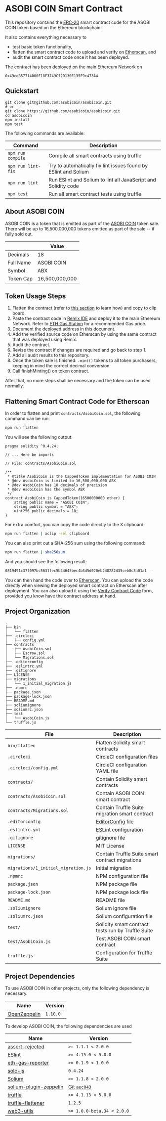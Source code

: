 # ASOBI COIN Smart Contract

This repository contains the
[ERC-20](https://github.com/ethereum/EIPs/blob/master/EIPS/eip-20.md) smart
contract code for the ASOBI COIN token based on the Ethereum blockchain.

It also contains everything necessary to

- test basic token functionality,
- flatten the smart contract code to upload and verify on
  [Etherscan](https://etherscan.io/), and
- audit the smart contract code once it has been deployed.

The contract has been deployed on the main Ethereum Network on

```
0x49ceB57714000F18F3749Cf2D130E135F9c473A4
```

## Quickstart

```
git clone git@github.com:asobicoin/asobicoin.git
# or
git clone https://github.com/asobicoin/asobicoin.git
cd asobicoin
npm install
npm test
```

The following commands are available:

| Command            | Description |
|--------------------|-------------|
| `npm run compile`  | Compile all smart contracts using truffle |
| `npm run lint-fix` | Try to automatically fix lint issues found by ESlint and Solium |
| `npm run lint`     | Run ESlint and Solium to lint all JavaScript and Solidity code |
| `npm test`         | Run all smart contract tests using truffle |

## About ASOBI COIN

ASOBI COIN is a token that is emitted as part of the [ASOBI
COIN](https://asobimo.io/en/) token sale. There will be up to 16,500,000,000
tokens emitted as part of the sale -- if fully sold out.

| | Value |
|-|-------|
| Decimals | 18 |
| Full Name | ASOBI COIN |
| Symbol | ABX |
| Token Cap | 16,500,000,000 |

## Token Usage Steps

1. Flatten the contract (refer to [this
   section](#flattening-smart-contract-code-for-etherscan) to learn how) and
   copy to clip board.
2. Paste the contract code in [Remix IDE](https://remix.ethereum.org/) and
   deploy it to the main Ethereum Network. Refer to [ETH Gas
   Station](https://ethgasstation.info/) for a recommended Gas price.
3. Document the deployed address in this document.
4. Add the verified source code on Etherscan by using the same contract that
   was deployed using Remix.
5. Audit the contract.
6. Revise the contract if changes are required and go back to step 1.
7. Add all audit results to this repository.
8. Once the token sale is finished: `.mint()` tokens to all token purchasers,
   keeping in mind the correct decimal conversion.
9. Call finishMinting() on token contract.

After that, no more steps shall be necessary and the token can be used
normally.

## Flattening Smart Contract Code for Etherscan

In order to flatten and print `contracts/AsobiCoin.sol`, the following command
can be run:

```bash
npm run flatten
```

You will see the following output:

```
pragma solidity ^0.4.24;

// ... Here be imports

// File: contracts/AsobiCoin.sol

/**
 * @title AsobiCoin is the CappedToken implementation for ASOBI COIN
 * @dev AsobiCoin is limited to 16,500,000,000 ABX
 * @dev AsobiCoin has 18 decimals of precision
 * @dev AsobiCoin has the symbol ABX
 */
contract AsobiCoin is CappedToken(16500000000 ether) {
    string public name = "ASOBI COIN";
    string public symbol = "ABX";
    uint256 public decimals = 18;
}
```

For extra comfort, you can copy the code directly to the X clipboard:

```bash
npm run flatten | xclip -sel clipboard
```

You can also print out a SHA-256 sum using the following command:

```bash
npm run flatten | sha256sum
```

And you should see the following result:

```bash
0819491c37f097bc5631fec5b44645bec4b3d5d020eb248282435ceb8c3a01a1  -
```

You can then hand the code over to [Etherscan](https://etherscan.io/). You can
upload the code directly when viewing the deployed smart contract on Etherscan
after deployment. You can also upload it using the [Verify Contract
Code](https://etherscan.io/verifyContract) form, provided you know have the
contract address at hand.

## Project Organization

```
.
├── bin
│   └── flatten
├── .circleci
│   ├── config.yml
├── contracts
│   ├── AsobiCoin.sol
│   ├── Escrow.sol
│   └── Migrations.sol
├── .editorconfig
├── .eslintrc.yml
├── .gitignore
├── LICENSE
├── migrations
│   └── 1_initial_migration.js
├── .npmrc
├── package.json
├── package-lock.json
├── README.md
├── soliumignore
├── soliumrc.json
├── test
│   └── AsobiCoin.js
└── truffle.js
```

| File                                | Description                      |
|-------------------------------------|----------------------------------|
| `bin/flatten`                       | Flatten Solidity smart contracts |
| `.circleci`                         | CircleCI configuration files |
| `.circleci/config.yml`              | CircleCI configuration YAML file |
| `contracts/`                        | Contain Solidity smart contracts |
| `contracts/AsobiCoin.sol`           | Contain ASOBI COIN smart contract |
| `contracts/Migrations.sol`          | Contain Truffle Suite migration smart contract |
| `.editorconfig`                     | [EditorConfig](https://editorconfig.org/) file |
| `.eslintrc.yml`                     | [ESLint](https://eslint.org/) configuration |
| `.gitignore`                        | gitignore file |
| `LICENSE`                           | MIT License |
| `migrations/`                       | Contain Truffle Suite smart contract migrations |
| `migrations/1_initial_migration.js` | Initial migration |
| `.npmrc`                            | NPM configuration file |
| `package.json`                      | NPM package file |
| `package-lock.json`                 | NPM package lock file |
| `README.md`                         | README file |
| `.soliumignore`                     | Solium ignore file |
| `.soliumrc.json`                    | Solium configuration file |
| `test/`                             | Solidity smart contract tests run by Truffle Suite |
| `test/AsobiCoin.js`                 | Test ASOBI COIN smart contract |
| `truffle.js`                        | Configuration for Truffle Suite |

## Project Dependencies

To use ASOBI COIN in other projects, only the following dependency is necessary.

| Name                                                                   | Version  |
|------------------------------------------------------------------------|----------|
| [OpenZeppelin](https://github.com/OpenZeppelin/openzeppelin-solidity/) | `1.10.0` |

To develop ASOBI COIN, the following dependencies are used

| Name | Version |
|--------------------------------------------------------------------------------|-|
| [assert-rejected](https://www.npmjs.com/package/assert-rejected)               | `>= 1.1.1 < 2.0.0` |
| [ESlint](https://www.npmjs.com/package/eslint)                                 | `>= 4.15.0 < 5.0.0`|
| [eth-gas-reporter](https://www.npmjs.com/package/eth-gas-reporter)             | `>= 0.1.9 < 1.0.0` |
| [solc-js](https://www.npmjs.com/package/solc)                                 | `0.4.24` |
| [Solium](https://www.npmjs.com/package/solium)                                 | `>= 1.1.8 < 2.0.0` |
| [solium-plugin-zeppelin](https://www.npmjs.com/package/solium-plugin-zeppelin) | [Git `aec043`](https://github.com/OpenZeppelin/solium-plugin-zeppelin/commit/aec043c) |
| [truffle](https://www.npmjs.com/package/truffle)                               | `>= 4.1.13 < 5.0.0` |
| [truffle-flattener](https://www.npmjs.com/package/truffle-flattener)                               | `1.2.5` |
| [web3-utils](https://www.npmjs.com/package/web3-utils)                   | `>= 1.0.0-beta.34 < 2.0.0` |
